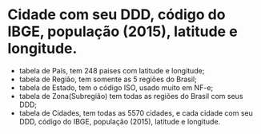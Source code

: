 # Cidade com seu DDD, código do IBGE, população (2015), latitude e longitude.

- tabela de País, tem 248 paises com latitude e longitude;
- tabela de Região, tem somente as 5 regiões do Brasil;
- tabela de Estado, tem o código ISO, usado muito em NF-e;
- tabela de Zona(Subregião) tem todas as regiões do Brasil com seus DDD;
- tabela de Cidades, tem todas as 5570 cidades, e cada cidade com seu DDD, código do IBGE, população (2015), latitude e longitude.
